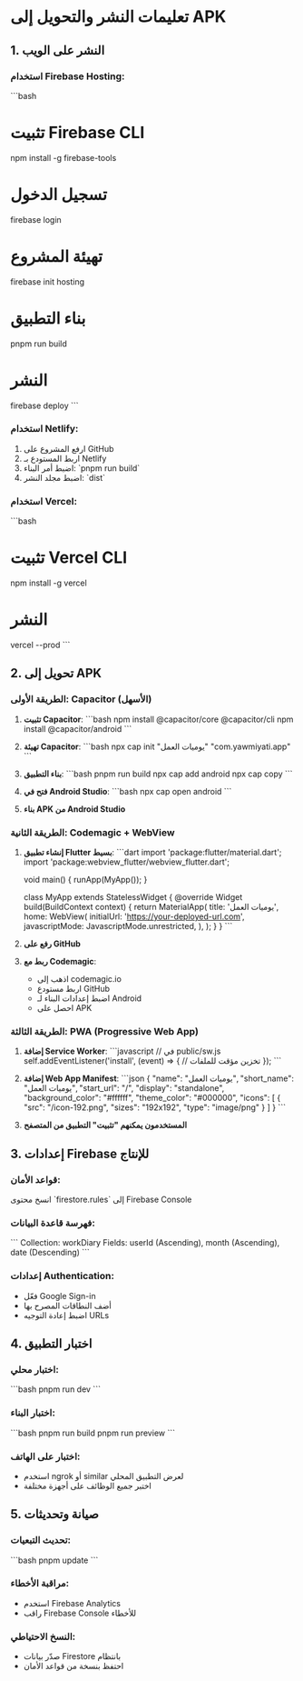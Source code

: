# تعليمات النشر والتحويل إلى APK

## 1. النشر على الويب

### استخدام Firebase Hosting:
\`\`\`bash
# تثبيت Firebase CLI
npm install -g firebase-tools

# تسجيل الدخول
firebase login

# تهيئة المشروع
firebase init hosting

# بناء التطبيق
pnpm run build

# النشر
firebase deploy
\`\`\`

### استخدام Netlify:
1. ارفع المشروع على GitHub
2. اربط المستودع بـ Netlify
3. اضبط أمر البناء: \`pnpm run build\`
4. اضبط مجلد النشر: \`dist\`

### استخدام Vercel:
\`\`\`bash
# تثبيت Vercel CLI
npm install -g vercel

# النشر
vercel --prod
\`\`\`

## 2. تحويل إلى APK

### الطريقة الأولى: Capacitor (الأسهل)

1. **تثبيت Capacitor**:
   \`\`\`bash
   npm install @capacitor/core @capacitor/cli
   npm install @capacitor/android
   \`\`\`

2. **تهيئة Capacitor**:
   \`\`\`bash
   npx cap init "يوميات العمل" "com.yawmiyati.app"
   \`\`\`

3. **بناء التطبيق**:
   \`\`\`bash
   pnpm run build
   npx cap add android
   npx cap copy
   \`\`\`

4. **فتح في Android Studio**:
   \`\`\`bash
   npx cap open android
   \`\`\`

5. **بناء APK من Android Studio**

### الطريقة الثانية: Codemagic + WebView

1. **إنشاء تطبيق Flutter بسيط**:
   \`\`\`dart
   import 'package:flutter/material.dart';
   import 'package:webview_flutter/webview_flutter.dart';

   void main() {
     runApp(MyApp());
   }

   class MyApp extends StatelessWidget {
     @override
     Widget build(BuildContext context) {
       return MaterialApp(
         title: 'يوميات العمل',
         home: WebView(
           initialUrl: 'https://your-deployed-url.com',
           javascriptMode: JavascriptMode.unrestricted,
         ),
       );
     }
   }
   \`\`\`

2. **رفع على GitHub**

3. **ربط مع Codemagic**:
   - اذهب إلى codemagic.io
   - اربط مستودع GitHub
   - اضبط إعدادات البناء لـ Android
   - احصل على APK

### الطريقة الثالثة: PWA (Progressive Web App)

1. **إضافة Service Worker**:
   \`\`\`javascript
   // في public/sw.js
   self.addEventListener('install', (event) => {
     // تخزين مؤقت للملفات
   });
   \`\`\`

2. **إضافة Web App Manifest**:
   \`\`\`json
   {
     "name": "يوميات العمل",
     "short_name": "يوميات العمل",
     "start_url": "/",
     "display": "standalone",
     "background_color": "#ffffff",
     "theme_color": "#000000",
     "icons": [
       {
         "src": "/icon-192.png",
         "sizes": "192x192",
         "type": "image/png"
       }
     ]
   }
   \`\`\`

3. **المستخدمون يمكنهم "تثبيت" التطبيق من المتصفح**

## 3. إعدادات Firebase للإنتاج

### قواعد الأمان:
انسخ محتوى \`firestore.rules\` إلى Firebase Console

### فهرسة قاعدة البيانات:
\`\`\`
Collection: workDiary
Fields: userId (Ascending), month (Ascending), date (Descending)
\`\`\`

### إعدادات Authentication:
- فعّل Google Sign-in
- أضف النطاقات المصرح بها
- اضبط إعادة التوجيه URLs

## 4. اختبار التطبيق

### اختبار محلي:
\`\`\`bash
pnpm run dev
\`\`\`

### اختبار البناء:
\`\`\`bash
pnpm run build
pnpm run preview
\`\`\`

### اختبار على الهاتف:
- استخدم ngrok أو similar لعرض التطبيق المحلي
- اختبر جميع الوظائف على أجهزة مختلفة

## 5. صيانة وتحديثات

### تحديث التبعيات:
\`\`\`bash
pnpm update
\`\`\`

### مراقبة الأخطاء:
- استخدم Firebase Analytics
- راقب Firebase Console للأخطاء

### النسخ الاحتياطي:
- صدّر بيانات Firestore بانتظام
- احتفظ بنسخة من قواعد الأمان

